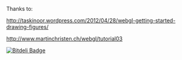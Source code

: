 Thanks to:

http://taskinoor.wordpress.com/2012/04/28/webgl-getting-started-drawing-figures/

http://www.martinchristen.ch/webgl/tutorial03


[![Bitdeli Badge](https://d2weczhvl823v0.cloudfront.net/shamangeorge/checkerboard/trend.png)](https://bitdeli.com/free "Bitdeli Badge")

